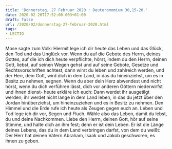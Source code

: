 ```yaml
---
title: 'Donnerstag, 27 Februar 2020 : Deuteronomium 30,15-20.'
date: 2020-02-26T17:52:00.003+01:00
draft: false
url: /2020/02/donnerstag-27-februar-2020.html
tags: 
- LECTIO
---
```


Mose sagte zum Volk: Hiermit lege ich dir heute das Leben und das Glück, den Tod und das Unglück vor. Wenn du auf die Gebote des Herrn, deines Gottes, auf die ich dich heute verpflichte, hörst, indem du den Herrn, deinen Gott, liebst, auf seinen Wegen gehst und auf seine Gebote, Gesetze und Rechtsvorschriften achtest, dann wirst du leben und zahlreich werden, und der Herr, dein Gott, wird dich in dem Land, in das du hineinziehst, um es in Besitz zu nehmen, segnen. Wenn du aber dein Herz abwendest und nicht hörst, wenn du dich verführen lässt, dich vor anderen Göttern niederwirfst und ihnen dienst- heute erkläre ich euch: Dann werdet ihr ausgetilgt werden; ihr werdet nicht lange in dem Land leben, in das du jetzt über den Jordan hinüberziehst, um hineinzuziehen und es in Besitz zu nehmen. Den Himmel und die Erde rufe ich heute als Zeugen gegen euch an. Leben und Tod lege ich dir vor, Segen und Fluch. Wähle also das Leben, damit du lebst, du und deine Nachkommen. Liebe den Herrn, deinen Gott, hör auf seine Stimme, und halte dich an ihm fest; denn er ist dein Leben. Er ist die Länge deines Lebens, das du in dem Land verbringen darfst, von dem du weißt: Der Herr hat deinen Vätern Abraham, Isaak und Jakob geschworen, es ihnen zu geben.